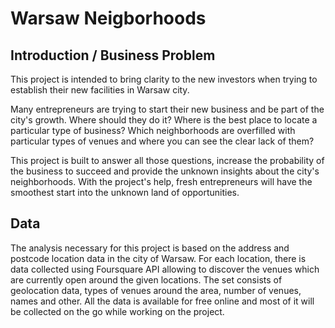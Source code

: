 # Warsaw Neigborhoods


## Introduction / Business Problem

This project is intended to bring clarity to the new investors when trying to establish their new facilities in Warsaw city.

Many entrepreneurs are trying to start their new business and be part of the city's growth. Where should they do it? Where is the best place to locate a particular type of business? Which neighborhoods are overfilled with particular types of venues and where you can see the clear lack of them? 

This project is built to answer all those questions, increase the probability of the business to succeed and provide the unknown insights about the city's neighborhoods. With the project's help, fresh entrepreneurs will have the smoothest start into the unknown land of opportunities. 


## Data

The analysis necessary for this project is based on the address and postcode location data in the city of Warsaw. For each location, there is data collected using Foursquare API allowing to discover the venues which are currently open around the given locations. The set consists of geolocation data, types of venues around the area, number of venues, names and other. All the data is available for free online and most of it will be collected on the go while working on the project.